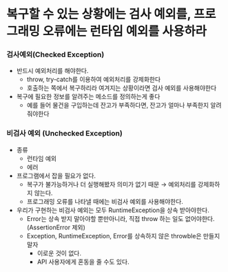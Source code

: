 # 복구할 수 있는 상황에는 검사 예외를, 프로그래밍 오류에는 런타임 예외를 사용하라

### 검사예외(Checked Exception)
  - 반드시 예외처리를 해야한다.
    - throw, try-catch를 이용하여 예외처리를 강제화한다
    - 호출하는 쪽에서 복구하리라 여겨지는 상황이라면 검사 예외를 사용해야한다
  - 복구에 필요한 정보를 알려주는 메소드를 정의하는게 좋다
    - 예를 들어 물건을 구입하는데 잔고가 부족하다면, 잔고가 얼마나 부족한지 알려줘야한다
   
### 비검사 예외 (Unchecked Exception)
  - 종류
    - 런타임 예외
    - 에러
  - 프로그램에서 잡을 필요가 없다.
    - 복구가 불가능하거나 더 실행해봤자 의미가 없기 때문 → 예외처리를 강제화하지 않는다.
    - 프로그래밍 오류를 나타낼 때에는 비검사 예외를 사용해야한다.
  - 우리가 구현하는 비검사 예외는 모두 RuntimeException을 상속 받아야한다.
    - Error는 상속 받지 말아야할 뿐만아니라, 직접 throw 하는 일도 없어야한다. (AssertionError 제외)
    - Exception, RuntimeException, Error를 상속하지 않은 throwble은 만들지 말자
      - 이로운 것이 없다.
      - API 사용자에게 혼동을 줄 수도 있다.
